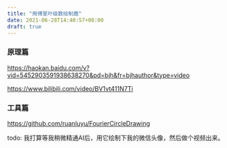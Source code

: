 ```yaml
---
title: "用傅里叶级数绘制鹿"
date: 2021-06-28T14:40:57+08:00
draft: true
---
```


### 原理篇

https://haokan.baidu.com/v?vid=5452903591938638270&pd=bjh&fr=bjhauthor&type=video

https://www.bilibili.com/video/BV1vt411N7Ti

### 工具篇

https://github.com/ruanluyu/FourierCircleDrawing

todo: 我打算等我稍微精通AI后，用它绘制下我的微信头像，然后做个视频出来。